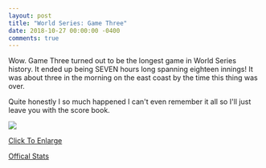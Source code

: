 ```yaml
---
layout: post
title: "World Series: Game Three"
date: 2018-10-27 00:00:00 -0400
comments: true
---
```


Wow. Game Three turned out to be the longest game in World Series history. It ended up being SEVEN hours long spanning eighteen innings! It was about three in the morning on the east coast by the time this thing was over. 

Quite honestly I so much happened I can't even remember it all so I'll just leave you with the score book.

<img src="{{ site.url }}/{% link img/2018ws-gm-three.jpg %}">

<a href="{{ site.url }}/{% link img/2018ws-gm-three.jpg %}" target="_blank">Click To Enlarge</a>

<a href="https://www.baseball-reference.com/boxes/LAN/LAN201810260.shtml" target="_blank">Offical Stats</a>